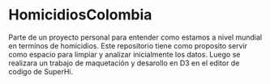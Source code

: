# HomicidiosColombia
Parte de un proyecto personal para entender como estamos a nivel mundial en terminos de homicidios. Este repositorio tiene como proposito servir como espacio para limpiar y analizar inicialmente los datos. Luego se realizara un trabajo de maquetación y desarollo en D3 en el editor de codigo de SuperHi. 
